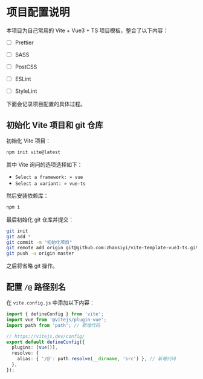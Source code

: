 # 项目配置说明

本项目为自己常用的 Vite + Vue3 + TS 项目模板，整合了以下内容：

- [ ] Prettier
- [ ] SASS
- [ ] PostCSS
- [ ] ESLint
- [ ] StyleLint


下面会记录项目配置的具体过程。

## 初始化 Vite 项目和 git 仓库

初始化 Vite 项目：
```sh
npm init vite@latest
```

其中 Vite 询问的选项选择如下：
- `Select a framework: » vue`
- `Select a variant: » vue-ts`

然后安装依赖库：
```sh
npm i
```

最后初始化 git 仓库并提交：
```sh
git init
git add *
git commit -m "初始化项目"
git remote add origin git@github.com:zhaosiyi/vite-template-vue3-ts.git
git push -u origin master
```

之后将省略 git 操作。

## 配置 `/@` 路径别名

在 `vite.config.js` 中添加以下内容：
```ts
import { defineConfig } from 'vite';
import vue from '@vitejs/plugin-vue';
import path from 'path'; // 新增代码

// https://vitejs.dev/config/
export default defineConfig({
  plugins: [vue()],
  resolve: {
    alias: { '/@': path.resolve(__dirname, 'src') }, // 新增代码
  },
});
```

